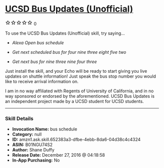 # [UCSD Bus Updates (Unofficial)](http://alexa.amazon.com/#skills/amzn1.ask.skill.652383a3-dfbe-4ebb-8da6-04d38c4c4324)
![0 stars](../../images/ic_star_border_black_18dp_1x.png)![0 stars](../../images/ic_star_border_black_18dp_1x.png)![0 stars](../../images/ic_star_border_black_18dp_1x.png)![0 stars](../../images/ic_star_border_black_18dp_1x.png)![0 stars](../../images/ic_star_border_black_18dp_1x.png) 0

To use the UCSD Bus Updates (Unofficial) skill, try saying...

* *Alexa Open bus schedule*

* *Get next scheduled bus for four nine three eight five two*

* *Get next bus for nine three nine four three*

Just install the skill, and your Echo will be ready to start giving you live updates on shuttle information! Just speak the bus stop number you would like to receive arrival information on.

I am in no way affiliated with Regents of University of California, and in no way sponsored or endorsed by the aforementioned. UCSD Bus Updates is an independent project made by a UCSD student for UCSD students.

***

### Skill Details

* **Invocation Name:** bus schedule
* **Category:** null
* **ID:** amzn1.ask.skill.652383a3-dfbe-4ebb-8da6-04d38c4c4324
* **ASIN:** B01NGU74S2
* **Author:** Shane Duffy
* **Release Date:** December 27, 2016 @ 04:18:58
* **In-App Purchasing:** No
